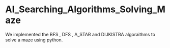 # AI_Searching_Algorithms_Solving_Maze
We implemented the BFS , DFS , A_STAR and DIJKISTRA algoraithms to solve a maze using python.
